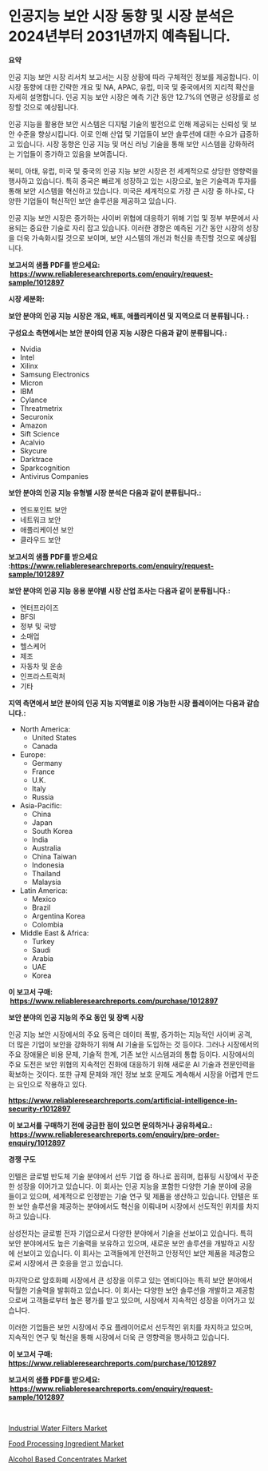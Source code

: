 <p><h1>인공지능 보안 시장 동향 및 시장 분석은 2024년부터 2031년까지 예측됩니다.</h1></p><p><strong>요약</strong></p>
<p><p>인공 지능 보안 시장 리서치 보고서는 시장 상황에 따라 구체적인 정보를 제공합니다. 이 시장 동향에 대한 간략한 개요 및 NA, APAC, 유럽, 미국 및 중국에서의 지리적 확산을 자세히 설명합니다. 인공 지능 보안 시장은 예측 기간 동안 12.7%의 연평균 성장률로 성장할 것으로 예상됩니다.</p><p>인공 지능을 활용한 보안 시스템은 디지털 기술의 발전으로 인해 제공되는 신뢰성 및 보안 수준을 향상시킵니다. 이로 인해 산업 및 기업들이 보안 솔루션에 대한 수요가 급증하고 있습니다. 시장 동향은 인공 지능 및 머신 러닝 기술을 통해 보안 시스템을 강화하려는 기업들이 증가하고 있음을 보여줍니다.</p><p>북미, 아태, 유럽, 미국 및 중국의 인공 지능 보안 시장은 전 세계적으로 상당한 영향력을 행사하고 있습니다. 특히 중국은 빠르게 성장하고 있는 시장으로, 높은 기술력과 투자를 통해 보안 시스템을 혁신하고 있습니다. 미국은 세계적으로 가장 큰 시장 중 하나로, 다양한 기업들이 혁신적인 보안 솔루션을 제공하고 있습니다.</p><p>인공 지능 보안 시장은 증가하는 사이버 위협에 대응하기 위해 기업 및 정부 부문에서 사용되는 중요한 기술로 자리 잡고 있습니다. 이러한 경향은 예측된 기간 동안 시장의 성장을 더욱 가속화시킬 것으로 보이며, 보안 시스템의 개선과 혁신을 촉진할 것으로 예상됩니다.</p></p>
<p><strong>보고서의 샘플 PDF를 받으세요: &nbsp;<a href="https://www.reliableresearchreports.com/enquiry/request-sample/1012897">https://www.reliableresearchreports.com/enquiry/request-sample/1012897</a></strong></p>
<p><strong>시장 세분화:</strong></p>
<p><strong> 보안 분야의 인공 지능 시장은 개요, 배포, 애플리케이션 및 지역으로 더 분류됩니다. :</strong></p>
<p><strong>구성요소 측면에서는 보안 분야의 인공 지능 시장은 다음과 같이 분류됩니다.:</strong></p>
<p><ul><li>Nvidia</li><li>Intel</li><li>Xilinx</li><li>Samsung Electronics</li><li>Micron</li><li>IBM</li><li>Cylance</li><li>Threatmetrix</li><li>Securonix</li><li>Amazon</li><li>Sift Science</li><li>Acalvio</li><li>Skycure</li><li>Darktrace</li><li>Sparkcognition</li><li>Antivirus Companies</li></ul></p>
<p><strong> 보안 분야의 인공 지능 유형별 시장 분석은 다음과 같이 분류됩니다.:</strong></p>
<p><ul><li>엔드포인트 보안</li><li>네트워크 보안</li><li>애플리케이션 보안</li><li>클라우드 보안</li></ul></p>
<p><strong>보고서의 샘플 PDF를 받으세요 :<a href="https://www.reliableresearchreports.com/enquiry/request-sample/1012897">https://www.reliableresearchreports.com/enquiry/request-sample/1012897</a></strong></p>
<p><strong> 보안 분야의 인공 지능 응용 분야별 시장 산업 조사는 다음과 같이 분류됩니다.:</strong></p>
<p><ul><li>엔터프라이즈</li><li>BFSI</li><li>정부 및 국방</li><li>소매업</li><li>헬스케어</li><li>제조</li><li>자동차 및 운송</li><li>인프라스트럭처</li><li>기타</li></ul></p>
<p><strong>지역 측면에서 보안 분야의 인공 지능 지역별로 이용 가능한 시장 플레이어는 다음과 같습니다.:</strong></p>
<p><ul>
    <li>
        North America:
        <ul>
            <li>United States</li>
            <li>Canada</li>
        </ul>
    </li>
    <li>
        Europe:
        <ul>
            <li>Germany</li>
            <li>France</li>
            <li>U.K.</li>
            <li>Italy</li>
            <li>Russia</li>
        </ul>
    </li>
    <li>
        Asia-Pacific:
        <ul>
            <li>China</li>
            <li>Japan</li>
            <li>South Korea</li>
            <li>India</li>
            <li>Australia</li>
            <li>China Taiwan</li>
            <li>Indonesia</li>
            <li>Thailand</li>
            <li>Malaysia</li>
        </ul>
    </li>
    <li>
        Latin America:
        <ul>
            <li>Mexico</li>
            <li>Brazil</li>
            <li>Argentina Korea</li>
            <li>Colombia</li>
        </ul>
    </li>
    <li>
        Middle East & Africa:
        <ul>
            <li>Turkey</li>
            <li>Saudi</li>
            <li>Arabia</li>
            <li>UAE</li>
            <li>Korea</li>
        </ul>
    </li>
    </ul></p>
<p><strong>이 보고서 구매: &nbsp;<a href="https://www.reliableresearchreports.com/purchase/1012897">https://www.reliableresearchreports.com/purchase/1012897</a></strong></p>
<p><strong>보안 분야의 인공 지능의 주요 동인 및 장벽 시장</strong></p>
<p><p>인공 지능 보안 시장에서의 주요 동력은 데이터 폭발, 증가하는 지능적인 사이버 공격, 더 많은 기업이 보안을 강화하기 위해 AI 기술을 도입하는 것 등이다. 그러나 시장에서의 주요 장애물은 비용 문제, 기술적 한계, 기존 보안 시스템과의 통합 등이다. 시장에서의 주요 도전은 보안 위협의 지속적인 진화에 대응하기 위해 새로운 AI 기술과 전문인력을 확보하는 것이다. 또한 규제 문제와 개인 정보 보호 문제도 계속해서 시장을 어렵게 만드는 요인으로 작용하고 있다.</p></p>
<p><strong><a href="https://www.reliableresearchreports.com/artificial-intelligence-in-security-r1012897">https://www.reliableresearchreports.com/artificial-intelligence-in-security-r1012897</a></strong></p>
<p><strong>이 보고서를 구매하기 전에 궁금한 점이 있으면 문의하거나 공유하세요.: &nbsp;<a href="https://www.reliableresearchreports.com/enquiry/pre-order-enquiry/1012897">https://www.reliableresearchreports.com/enquiry/pre-order-enquiry/1012897</a></strong></p>
<p><strong>경쟁 구도</strong></p>
<p><p>인텔은 글로벌 반도체 기술 분야에서 선두 기업 중 하나로 꼽히며, 컴퓨팅 시장에서 꾸준한 성장을 이어가고 있습니다. 이 회사는 인공 지능을 포함한 다양한 기술 분야에 공을 들이고 있으며, 세계적으로 인정받는 기술 연구 및 제품을 생산하고 있습니다. 인텔은 또한 보안 솔루션을 제공하는 분야에서도 혁신을 이뤄내며 시장에서 선도적인 위치를 차지하고 있습니다.</p><p>삼성전자는 글로벌 전자 기업으로서 다양한 분야에서 기술을 선보이고 있습니다. 특히 보안 분야에서도 높은 기술력을 보유하고 있으며, 새로운 보안 솔루션을 개발하고 시장에 선보이고 있습니다. 이 회사는 고객들에게 안전하고 안정적인 보안 제품을 제공함으로써 시장에서 큰 호응을 얻고 있습니다.</p><p>마지막으로 암호화폐 시장에서 큰 성장을 이루고 있는 엔비디아는 특히 보안 분야에서 탁월한 기술력을 발휘하고 있습니다. 이 회사는 다양한 보안 솔루션을 개발하고 제공함으로써 고객들로부터 높은 평가를 받고 있으며, 시장에서 지속적인 성장을 이어가고 있습니다.</p><p>이러한 기업들은 보안 시장에서 주요 플레이어로서 선두적인 위치를 차지하고 있으며, 지속적인 연구 및 혁신을 통해 시장에서 더욱 큰 영향력을 행사하고 있습니다.</p></p>
<p><strong>이 보고서 구매: &nbsp; <a href="https://www.reliableresearchreports.com/purchase/1012897">https://www.reliableresearchreports.com/purchase/1012897</a></strong></p>
<p><strong>보고서의 샘플 PDF를 받으세요: &nbsp;<a href="https://www.reliableresearchreports.com/enquiry/request-sample/1012897">https://www.reliableresearchreports.com/enquiry/request-sample/1012897</a></strong><strong></strong></p>
<p>&nbsp;</p>
<p><p><a href="https://github.com/Chiragrp22/Market-Research-Report-List-4/blob/main/industrial-water-filters-market.md">Industrial Water Filters Market</a></p><p><a href="https://summer-dogwood-3e9.notion.site/Food-Processing-Ingredient-Market-Report-Reveals-the-Latest-Trends-And-Growth-Opportunities-of-this--21902b62aaca4e1fa9aa9c7856fcef77">Food Processing Ingredient Market</a></p><p><a href="https://forested-sushi-9b0.notion.site/Alcohol-Based-Concentrates-Market-Report-Reveals-the-Latest-Trends-And-Growth-Opportunities-of-this--53e8dda0d9ef4a8ca504989d5ec03241">Alcohol Based Concentrates Market</a></p></p>